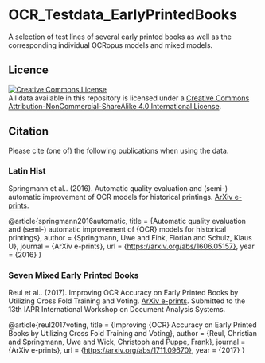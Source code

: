 # OCR_Testdata_EarlyPrintedBooks
A selection of test lines of several early printed books as well as the corresponding individual OCRopus models and mixed models.

## Licence
<a rel="license" href="http://creativecommons.org/licenses/by-nc-sa/4.0/">
<img alt="Creative Commons License" style="border-width:0" src="https://i.creativecommons.org/l/by-nc-sa/4.0/88x31.png" />
</a><br />All data available in this repository is licensed under a
<a rel="license" href="http://creativecommons.org/licenses/by-nc-sa/4.0/">
Creative Commons Attribution-NonCommercial-ShareAlike 4.0 International License</a>.

## Citation
Please cite (one of) the following publications when using the data.

### Latin Hist
Springmann et al.. (2016). Automatic quality evaluation and (semi-) 
automatic improvement of OCR models for historical printings. 
[ArXiv e-prints](https://arxiv.org/abs/1606.05157).

@article{springmann2016automatic,
  title = {Automatic quality evaluation and (semi-) automatic
		  improvement of {OCR} models for historical printings},
  author = {Springmann, Uwe and Fink, Florian and Schulz, Klaus U},
  journal = {ArXiv e-prints},
  url = {https://arxiv.org/abs/1606.05157},
  year = {2016}
}

### Seven Mixed Early Printed Books
Reul et al.. (2017). Improving OCR Accuracy on Early Printed Books by Utilizing Cross Fold Training and Voting. 
[ArXiv e-prints](https://arxiv.org/abs/1711.09670). Submitted to the 13th IAPR International Workshop on Document Analysis Systems.

@article{reul2017voting,
  title = {Improving {OCR} Accuracy on Early Printed Books by Utilizing Cross Fold Training and Voting},
  author = {Reul, Christian and Springmann, Uwe and Wick, Christoph and Puppe, Frank},
  journal = {ArXiv e-prints},
  url = {https://arxiv.org/abs/1711.09670},
  year = {2017}
}
